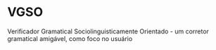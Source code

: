 # VGSO
Verificador Gramatical Sociolinguisticamente Orientado - um corretor gramatical amigável, como foco no usuário
